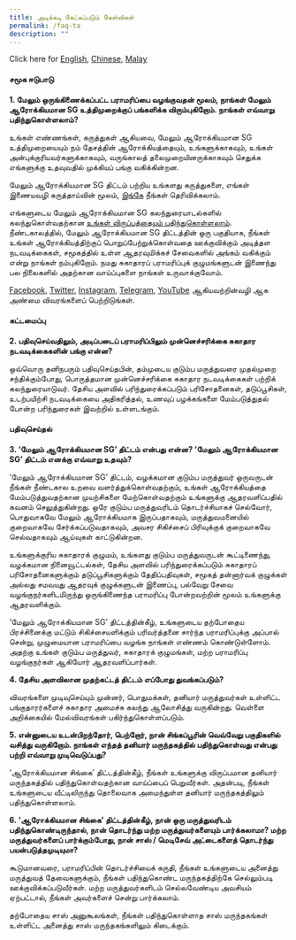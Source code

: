 ```yaml
---
title: அடிக்கடி கேட்கப்படும் கேள்விகள்
permalink: /faq-ta
description: ""
---
```

Click here for [English](/faq), [Chinese](/faq-cn), [Malay](/faq-ml)

#### சமூக ஈடுபாடு

**1. மேலும் ஒருங்கிணைக்கப்பட்ட பராமரிப்பை வழங்குவதன் மூலம், நாங்கள் மேலும் ஆரோக்கியமான SG உத்திமுறைக்குப் பங்களிக்க விரும்புகிறோம். நாங்கள் எவ்வாறு பதிந்துகொள்ளலாம்?**

உங்கள் எண்ணங்கள், கருத்துகள் ஆகியவை, மேலும் ஆரோக்கியமான SG உத்திமுறையையும் நம் தேசத்தின் ஆரோக்கியத்தையும், உங்களுக்காகவும், உங்கள் அன்புக்குரியவர்களுக்காகவும், வருங்காலத் தலைமுறையினருக்காகவும் செதுக்க எங்களுக்கு உதவுவதில் முக்கியப் பங்கு வகிக்கின்றன.

மேலும் ஆரோக்கியமான SG திட்டம் பற்றிய உங்களது கருத்துகளை, எங்கள் இணையவழி கருத்தாய்வின் மூலம், [இங்கே](https://form.gov.sg/#!/6254f4af045bce0012fc5a8b) நீங்கள் தெரிவிக்கலாம்.

எங்களுடைய மேலும் ஆரோக்கியமான SG கலந்துரையாடல்களில் கலந்துகொள்வதற்கான [உங்கள் விருப்பத்தையும் பதிந்துகொள்ளலாம்](https://form.gov.sg/#!/6261f202b91a650012d3e3b5). நீண்டகாலத்தில், மேலும் ஆரோக்கியமான SG திட்டத்தின் ஒரு பகுதியாக, நீங்கள் உங்கள் ஆரோக்கியத்திற்குப் பொறுப்பேற்றுக்கொள்வதை ஊக்குவிக்கும் அடித்தள நடவடிக்கைகள், சமூகத்தில் உள்ள ஆதரவுமிக்கச் சேவைகளில் அங்கம் வகிக்கும் என்று நாங்கள் நம்புகிறோம். நமது சுகாதாரப் பராமரிப்புக் குழுமங்களுடன் இணைந்து பல நிலைகளில் அதற்கான வாய்ப்புகளை நாங்கள் உருவாக்குவோம். 

[Facebook](https://www.facebook.com/sghealthministry), [Twitter](https://twitter.com/sporeMOH), [Instagram](https://www.instagram.com/moh_singapore/), [Telegram](https://t.me/MOHsingapore), [YouTube](https://www.youtube.com/user/MOHSingapore) ஆகியவற்றின்வழி ஆக அண்மை விவரங்களைப் பெற்றிடுங்கள்.

#### கட்டமைப்பு

**2.	பதிவுசெய்வதிலும், அடிப்படைப் பராமரிப்பிலும் முன்னெச்சரிக்கை சுகாதார நடவடிக்கைகளின் பங்கு என்ன?**

ஒவ்வொரு தனிநபரும் பதிவுசெய்தபின், தம்முடைய குடும்ப மருத்துவரை முதல்முறை சந்திக்கும்போது, பொருத்தமான முன்னெச்சரிக்கை சுகாதார நடவடிக்கைகள் பற்றிக் கலந்துரையாடுவர். தேசிய அளவில் பரிந்துரைக்கப்படும் பரிசோதனைகள், தடுப்பூசிகள், உடற்பயிற்சி நடவடிக்கையை அதிகரித்தல், உணவுப் பழக்கங்களை மேம்படுத்துதல் போன்ற பரிந்துரைகள் இவற்றில் உள்ளடங்கும்.

#### பதிவுசெய்தல்

**3.	‘மேலும் ஆரோக்கியமான SG’ திட்டம் என்பது என்ன? ‘மேலும் ஆரோக்கியமான SG’ திட்டம் எனக்கு எவ்வாறு உதவும்?**

‘மேலும் ஆரோக்கியமான SG’ திட்டம், வழக்கமான குடும்ப மருத்துவர் ஒருவருடன் நீங்கள் நீண்டகால உறவை வளர்த்துக்கொள்வதற்கும், உங்கள் ஆரோக்கியத்தை மேம்படுத்துவதற்கான முயற்சிகளை மேற்கொள்வதற்கும் உங்களுக்கு ஆதரவளிப்பதில் கவனம் செலுத்துகின்றது. ஒரே குடும்ப மருத்துவரிடம் தொடர்ச்சியாகச் செல்வோர், பொதுவாகவே மேலும் ஆரோக்கியமாக இருப்பதாகவும், மருத்துவமனையில் குறைவாகவே சேர்க்கப்படுவதாகவும், அவசர சிகிச்சைப் பிரிவுக்குக் குறைவாகவே செல்வதாகவும் ஆய்வுகள் காட்டுகின்றன.

உங்களுக்குரிய சுகாதாரக் குழுமம், உங்களது குடும்ப மருத்துவருடன் கூட்டிணைந்து, வழக்கமான நினைவூட்டல்கள், தேசிய அளவில் பரிந்துரைக்கப்படும் சுகாதாரப் பரிசோதனைகளுக்கும் தடுப்பூசிகளுக்கும் தேதிப்பதிவுகள், சமூகத் தன்னார்வக் குழுக்கள் அல்லது சமவயது ஆதரவுக் குழுக்களுடன் இணைப்பு, பல்வேறு சேவை வழங்குநர்களிடமிருந்து ஒருங்கிணைந்த பராமரிப்பு போன்றவற்றின் மூலம் உங்களுக்கு ஆதரவளிக்கும். 

‘மேலும் ஆரோக்கியமான SG’ திட்டத்தின்கீழ், உங்களுடைய தற்போதைய பிரச்சினைக்கு மட்டும் சிகிச்சையளிக்கும் பரிவர்த்தனை சார்ந்த பராமரிப்புக்கு அப்பால் சென்று, முழுமையான பராமரிப்பை வழங்க நாங்கள் எண்ணம் கொண்டுள்ளோம். அதற்கு உங்கள் குடும்ப மருத்துவர், சுகாதாரக் குழுமங்கள், மற்ற பராமரிப்பு வழங்குநர்கள் ஆகியோர் ஆதரவளிப்பார்கள்.

**4.	தேசிய அளவிலான முதற்கட்டத் திட்டம் எப்போது துவங்கப்படும்?**

விவரங்களை முடிவுசெய்யும் முன்னர், பொதுமக்கள், தனியார் மருத்துவர்கள் உள்ளிட்ட பங்குதாரர்களைச் சுகாதார அமைச்சு கலந்து ஆலோசித்து வருகின்றது. வெள்ளை அறிக்கையில் மேல்விவரங்கள் பகிர்ந்துகொள்ளப்படும்.

**5.	என்னுடைய உடன்பிறந்தோர், பெற்றோர், நான் சிங்கப்பூரின் வெவ்வேறு பகுதிகளில் வசித்து வருகிறோம். நாங்கள் எந்தத் தனியார் மருந்தகத்தில் பதிந்துகொள்வது என்பது பற்றி எவ்வாறு முடிவெடுப்பது?**

‘ஆரோக்கியமான சிங்கை’ திட்டத்தின்கீழ், நீங்கள் உங்களுக்கு விருப்பமான தனியார் மருந்தகத்தில் பதிந்துகொள்வதற்கான வாய்ப்பைப் பெறுவீர்கள். அதன்படி, நீங்கள் உங்களுடைய வீட்டிலிருந்து தொலைவாக அமைந்துள்ள தனியார் மருந்தகத்திலும் பதிந்துகொள்ளலாம்.

**6.	‘ஆரோக்கியமான சிங்கை’ திட்டத்தின்கீழ், நான் ஒரு மருத்துவரிடம் பதிந்துகொண்டிருந்தால், நான் தொடர்ந்து மற்ற மருத்துவர்களையும் பார்க்கலாமா? மற்ற மருத்துவர்களைப் பார்க்கும்போது, நான் சாஸ் / மெடிசேவ் அட்டைகளைத் தொடர்ந்து பயன்படுத்தமுடியுமா?**

கூடுமானவரை, பராமரிப்பின் தொடர்ச்சியைக் கருதி, நீங்கள் உங்களுடைய அனைத்து மருத்துவத் தேவைகளுக்கும், நீங்கள் பதிந்துகொண்ட மருந்தகத்திற்கே செல்லும்படி ஊக்குவிக்கப்படுவீர்கள். மற்ற மருத்துவர்களிடம் செல்லவேண்டிய அவசியம் ஏற்பட்டால், நீங்கள் அவர்களைச் சென்று பார்க்கலாம்.

தற்போதைய சாஸ் அனுகூலங்கள், நீங்கள் பதிந்துகொள்ளாத சாஸ் மருந்தகங்கள் உள்ளிட்ட அனைத்து சாஸ் மருந்தகங்களிலும் கிடைக்கும்.